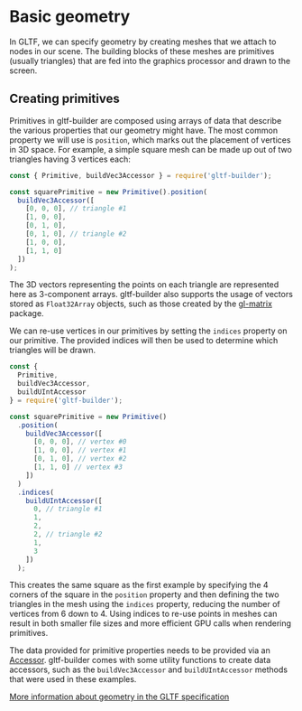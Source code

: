# Basic geometry

In GLTF, we can specify geometry by creating meshes that we attach to nodes in our scene. The building blocks
of these meshes are primitives (usually triangles) that are fed into the graphics processor and drawn to the screen.

## Creating primitives

Primitives in gltf-builder are composed using arrays of data that describe the various properties that our geometry might have.
The most common property we will use is `position`, which marks out the placement of vertices in 3D space. For example, a simple
square mesh can be made up out of two triangles having 3 vertices each:

```js
const { Primitive, buildVec3Accessor } = require('gltf-builder');

const squarePrimitive = new Primitive().position(
  buildVec3Accessor([
    [0, 0, 0], // triangle #1
    [1, 0, 0],
    [0, 1, 0],
    [0, 1, 0], // triangle #2
    [1, 0, 0],
    [1, 1, 0]
  ])
);
```

The 3D vectors representing the points on each triangle are represented here as 3-component arrays. gltf-builder also supports the
usage of vectors stored as `Float32Array` objects, such as those created by the [gl-matrix](http://glmatrix.net/) package.

We can re-use vertices in our primitives by setting the `indices` property on our primitive. The provided indices will then be used
to determine which triangles will be drawn.

```js
const {
  Primitive,
  buildVec3Accessor,
  buildUIntAccessor
} = require('gltf-builder');

const squarePrimitive = new Primitive()
  .position(
    buildVec3Accessor([
      [0, 0, 0], // vertex #0
      [1, 0, 0], // vertex #1
      [0, 1, 0], // vertex #2
      [1, 1, 0] // vertex #3
    ])
  )
  .indices(
    buildUIntAccessor([
      0, // triangle #1
      1,
      2,
      2, // triangle #2
      1,
      3
    ])
  );
```

This creates the same square as the first example by specifying the 4 corners of the square in the `position` property and then defining
the two triangles in the mesh using the `indices` property, reducing the number of vertices from 6 down to 4. Using indices to re-use points in
meshes can result in both smaller file sizes and more efficient GPU calls when rendering primitives.

The data provided for primitive properties needs to be provided via an [Accessor](https://dpisani.github.io/gltf-builder/Accessor.html).
gltf-builder comes with some utility functions to create data accessors, such as the `buildVec3Accessor` and `buildUIntAccessor` methods
that were used in these examples.

[More information about geometry in the GLTF specification](https://registry.khronos.org/glTF/specs/2.0/glTF-2.0.html#geometry)

